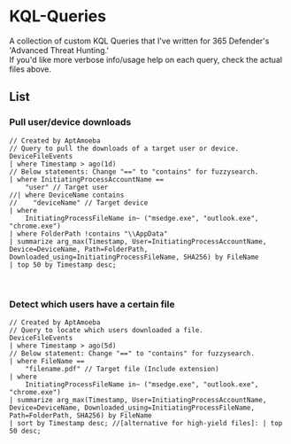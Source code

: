 # KQL-Queries
A collection of custom KQL Queries that I've written for 365 Defender's 'Advanced Threat Hunting.'
<br>
If you'd like more verbose info/usage help on each query, check the actual files above. 

## List
### Pull user/device downloads
```KQL
// Created by AptAmoeba
// Query to pull the downloads of a target user or device.
DeviceFileEvents 
| where Timestamp > ago(1d)
// Below statements: Change "==" to "contains" for fuzzysearch.
| where InitiatingProcessAccountName == 
    "user" // Target user
//| where DeviceName contains 
//    "deviceName" // Target device
| where 
    InitiatingProcessFileName in~ ("msedge.exe", "outlook.exe", "chrome.exe")
| where FolderPath !contains "\\AppData"
| summarize arg_max(Timestamp, User=InitiatingProcessAccountName, Device=DeviceName, Path=FolderPath, Downloaded_using=InitiatingProcessFileName, SHA256) by FileName
| top 50 by Timestamp desc;
```

&nbsp;

### Detect which users have a certain file
```KQL
// Created by AptAmoeba
// Query to locate which users downloaded a file.
DeviceFileEvents 
| where Timestamp > ago(5d)
// Below statement: Change "==" to "contains" for fuzzysearch.
| where FileName == 
    "filename.pdf" // Target file (Include extension) 
| where 
    InitiatingProcessFileName in~ ("msedge.exe", "outlook.exe", "chrome.exe")
| summarize arg_max(Timestamp, User=InitiatingProcessAccountName, Device=DeviceName, Downloaded_using=InitiatingProcessFileName, Path=FolderPath, SHA256) by FileName
| sort by Timestamp desc; //[alternative for high-yield files]: | top 50 desc;
```
